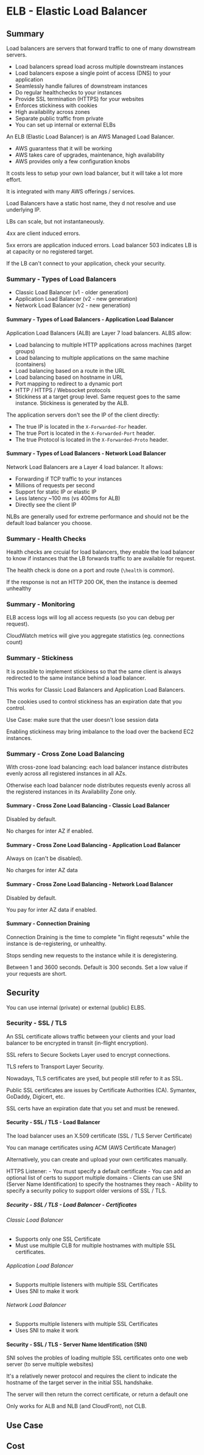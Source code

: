 # ELB - Elastic Load Balancer

## Summary

Load balancers are servers that forward traffic to one of many downstream servers.

- Load balancers spread load across multiple downstream instances
- Load balancers expose a single point of access (DNS) to your application
- Seamlessly handle failures of downstream instances
- Do regular healthchecks to your instances
- Provide SSL termination (HTTPS) for your websites
- Enforces stickiness with cookies
- High availability across zones
- Separate public traffic from private
- You can set up internal or external ELBs

An ELB (Elastic Load Balancer) is an AWS Managed Load Balancer.

- AWS guarantess that it will be working
- AWS takes care of upgrades, maintenance, high availability
- AWS provides only a few configuration knobs

It costs less to setup your own load balancer, but it will take a lot more effort.

It is integrated with many AWS offerings / services.

Load Balancers have a static host name, they d not resolve and use underlying IP.

LBs can scale, but not instantaneously.

4xx are client induced errors.

5xx errors are application induced errors. Load balancer 503 indicates LB is at capacity or no registered target.

If the LB can't connect to your application, check your security.

### Summary - Types of Load Balancers

- Classic Load Balancer (v1 - older generation)
- Application Load Balancer (v2 - new generation)
- Network Load Balancer (v2 - new generation)

#### Summary - Types of Load Balancers - Application Load Balancer

Application Load Balancers (ALB) are Layer 7 load balancers. ALBS allow:

- Load balancing to multiple HTTP applications across machines (target groups)
- Load balancing to multiple applications on the same machine (containers)
- Load balancing based on a route in the URL
- Load balancing based on hostname in URL
- Port mapping to redirect to a dynamic port
- HTTP / HTTPS / Websocket protocols
- Stickiness at a target group level. Same request goes to the same instance. Stickiness is generated by the ALB.

The application servers don't see the IP of the client directly:

- The true IP is located in the `X-Forwarded-For` header.
- The true Port is located in the `X-Forwarded-Port` header.
- The true Protocol is located in the `X-Forwarded-Proto` header.

#### Summary - Types of Load Balancers - Network Load Balancer

Network Load Balancers are a Layer 4 load balancer. It allows:

- Forwarding if TCP traffic to your instances
- Millions of requests per second
- Support for static IP or elastic IP
- Less latency ~100 ms (vs 400ms for ALB)
- Directly see the client IP

NLBs are generally used for extreme performance and should not be the default load balancer you choose.

### Summary - Health Checks

Health checks are crcuial for load balancers, they enable the load balancer to know if instances that the LB forwards traffic to are available for request.

The health check is done on a port and route (`\health` is common).

If the response is not an HTTP 200 OK, then the instance is deemed unhealthy

### Summary - Monitoring

ELB access logs will log all access requests (so you can debug per request).

CloudWatch metrics will give you aggregate statistics (eg. connections count)

### Summary - Stickiness

It is possible to implement stickiness so that the same client is always redirected to the same instance behind a load balancer.

This works for Classic Load Balancers and Application Load Balancers.

The cookies used to control stickiness has an expiration date that you control.

Use Case: make sure that the user doesn't lose session data

Enabling stickiness may bring imbalance to the load over the backend EC2 instances.

### Summary - Cross Zone Load Balancing

With cross-zone load balancing: each load balancer instance distributes evenly across all registered instances in all AZs.

Otherwise each load balancer node distributes requests evenly across all the registered instances in its Availability Zone only.

#### Summary - Cross Zone Load Balancing - Classic Load Balancer

Disabled by default.

No charges for inter AZ if enabled.

#### Summary - Cross Zone Load Balancing - Application Load Balancer

Always on (can't be disabled).

No charges for inter AZ data

#### Summary - Cross Zone Load Balancing - Network Load Balancer

Disabled by default.

You pay for inter AZ data if enabled.

#### Summary - Connection Draining

Connection Draining is the time to complete "in flight reqesuts" while the instance is de-registering, or unhealthy.

Stops sending new requests to the instance while it is deregistering.

Between 1 and 3600 seconds. Default is 300 seconds. Set a low value if your requests are short.

## Security

You can use internal (private) or external (public) ELBS.

### Security - SSL / TLS

An SSL certificate allows traffic between your clients and your load balancer to be encrypted in transit (in-flight encryption).

SSL refers to Secure Sockets Layer used to encrypt connections.

TLS refers to Transport Layer Security.

Nowadays, TLS certificates are ysed, but people still refer to it as SSL.

Public SSL certificates are issues by Certificate Authorities (CA). Symantex, GoDaddy, Digicert, etc.

SSL certs have an expiration date that you set and must be renewed.

#### Security - SSL / TLS - Load Balancer

The load balancer uses an X.509 certificate (SSL / TLS Server Certificate)

You can manage certificates using ACM (AWS Certificate Manager)

Alternatively, you can create and upload your own certificates manually.

HTTPS Listener:
    - You must specify a default certificate
    - You can add an optional list of certs to support multiple domains
    - Clients can use SNI (Server Name Identification) to specify the hostnames they reach
    - Ability to specify a security policy to support older versions of SSL / TLS.

##### Security - SSL / TLS - Load Balancer - Certificates

###### Classic Load Balancer

- Supports only one SSL Certificate
- Must use multiple CLB for multiple hostnames with multiple SSL certificates.

###### Application Load Balancer

- Supports multiple listeners with multiple SSL Certificates
- Uses SNI to make it work

###### Network Load Balancer

- Supports multiple listeners with multiple SSL Certificates
- Uses SNI to make it work

#### Security - SSL / TLS - Server Name Identification (SNI)

SNI solves the probles of loading multiple SSL certificates onto one web server (to serve multiple websites)

It's a relatively newer protocol and requires the client to indicate the hostname of the target server in the initial SSL handshake.

The server will then return the correct certificate, or return a default one

Only works for ALB and NLB (and CloudFront), not CLB.

## Use Case

## Cost
